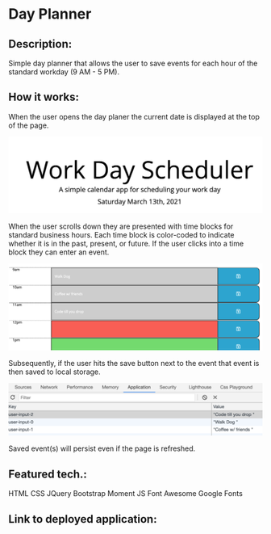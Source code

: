 # Day Planner 

## Description:

Simple day planner that allows the user to save events for each hour of the standard workday (9 AM - 5 PM). 

## How it works: 
When the user opens the day planer the current date is displayed at the top of the page. 

![Header photo](header.png)

When the user scrolls down they are presented with time blocks for standard business hours. Each time block is color-coded to indicate whether it is in the past, present, or future. If the user clicks into a time block they can enter an event.

![Body photo](body.png)

Subsequently, if the user hits the save button next to the event that event is then saved to local storage. 

![Local storage](local-storage.png) 


Saved event(s) will persist even if the page is refreshed. 

## Featured tech.:
HTML
CSS
JQuery 
Bootstrap 
Moment JS 
Font Awesome 
Google Fonts 

## Link to deployed application: 

